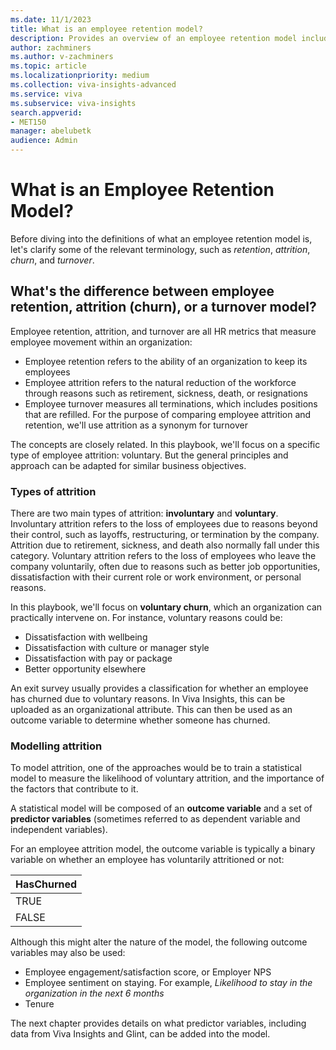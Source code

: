 ```yaml
---
ms.date: 11/1/2023
title: What is an employee retention model?
description: Provides an overview of an employee retention model including terminology like attrition and turnover model.
author: zachminers
ms.author: v-zachminers
ms.topic: article
ms.localizationpriority: medium 
ms.collection: viva-insights-advanced 
ms.service: viva 
ms.subservice: viva-insights 
search.appverid: 
- MET150 
manager: abelubetk
audience: Admin
---
```


# What is an Employee Retention Model?

Before diving into the definitions of what an employee retention model is, let's clarify some of the relevant terminology, such as *retention*, *attrition*, *churn*, and *turnover*.

## What's the difference between employee retention, attrition (churn), or a turnover model?

Employee retention, attrition, and turnover are all HR metrics that measure employee movement within an organization:

- Employee retention refers to the ability of an organization to keep its employees
- Employee attrition refers to the natural reduction of the workforce through reasons such as retirement, sickness, death, or resignations
- Employee turnover measures all terminations, which includes positions that are refilled. For the purpose of comparing employee attrition and retention, we'll use attrition as a synonym for turnover

The concepts are closely related. In this playbook, we'll focus on a specific type of employee attrition: voluntary. But the general principles and approach can be adapted for similar business objectives.

### Types of attrition

There are two main types of attrition: **involuntary** and **voluntary**. Involuntary attrition refers to the loss of employees due to reasons beyond their control, such as layoffs, restructuring, or termination by the company. Attrition due to retirement, sickness, and death also normally fall under this category. Voluntary attrition refers to the loss of employees who leave the company voluntarily, often due to reasons such as better job opportunities, dissatisfaction with their current role or work environment, or personal reasons.

In this playbook, we'll focus on **voluntary churn**, which an organization can practically intervene on. For instance, voluntary reasons could be:

- Dissatisfaction with wellbeing
- Dissatisfaction with culture or manager style
- Dissatisfaction with pay or package
- Better opportunity elsewhere

An exit survey usually provides a classification for whether an employee has churned due to voluntary reasons. In Viva Insights, this can be uploaded as an organizational attribute. This can then be used as an outcome variable to determine whether someone has churned.

### Modelling attrition

To model attrition, one of the approaches would be to train a statistical model to measure the likelihood of voluntary attrition, and the importance of the factors that contribute to it.

A statistical model will be composed of an **outcome variable** and a set of **predictor variables** (sometimes referred to as dependent variable and independent variables).

For an employee attrition model, the outcome variable is typically a binary variable on whether an employee has voluntarily attritioned or not:

| HasChurned |
| ---------- |
| TRUE |
| FALSE |

Although this might alter the nature of the model, the following outcome variables may also be used:

- Employee engagement/satisfaction score, or Employer NPS
- Employee sentiment on staying. For example, *Likelihood to stay in the organization in the next 6 months*
- Tenure

The next chapter provides details on what predictor variables, including data from Viva Insights and Glint, can be added into the model.
